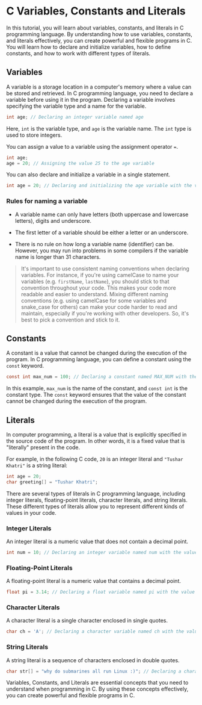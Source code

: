 <!-- 3-->
# C Variables, Constants and Literals

In this tutorial, you will learn about variables, constants, and literals in C programming language. By understanding how to use variables, constants, and literals effectively, you can create powerful and flexible programs in C. You will learn how to declare and initialize variables, how to define constants, and how to work with different types of literals.



## Variables

A variable is a storage location in a computer's memory where a value can be stored and retrieved. In C programming language, you need to declare a variable before using it in the program. Declaring a variable involves specifying the variable type and a name for the variable.

```c
int age; // Declaring an integer variable named age
```

Here, `int` is the variable type, and `age` is the variable name. The `int` type is used to store integers.

You can assign a value to a variable using the assignment operator `=`.

```c
int age;
age = 20; // Assigning the value 25 to the age variable
```

You can also declare and initialize a variable in a single statement.

```c
int age = 20; // Declaring and initializing the age variable with the value 20
```

### Rules for naming a variable

- A variable name can only have letters (both uppercase and lowercase letters), digits and underscore.

- The first letter of a variable should be either a letter or an underscore.

- There is no rule on how long a variable name (identifier) can be. However, you may run into problems in some compilers if the variable name is longer than 31 characters.

> It's important to use consistent naming conventions when declaring variables. For instance, if you're using camelCase to name your variables (e.g. `firstName`, `lastName`), you should stick to that convention throughout your code. This makes your code more readable and easier to understand. Mixing different naming conventions (e.g. using camelCase for some variables and snake_case for others) can make your code harder to read and maintain, especially if you're working with other developers. So, it's best to pick a convention and stick to it.



## Constants

A constant is a value that cannot be changed during the execution of the program. In C programming language, you can define a constant using the `const` keyword.

```c
const int max_num = 100; // Declaring a constant named MAX_NUM with the value 100
```

In this example, `max_num` is the name of the constant, and `const int` is the constant type. The `const` keyword ensures that the value of the constant cannot be changed during the execution of the program.



## Literals

In computer programming, a literal is a value that is explicitly specified in the source code of the program. In other words, it is a fixed value that is "literally" present in the code.

For example, in the following C code, `20` is an integer literal and `"Tushar Khatri"` is a string literal:

```c
int age = 20;
char greeting[] = "Tushar Khatri";
```

There are several types of literals in C programming language, including integer literals, floating-point literals, character literals, and string literals. These different types of literals allow you to represent different kinds of values in your code.

### Integer Literals

An integer literal is a numeric value that does not contain a decimal point.

```c
int num = 10; // Declaring an integer variable named num with the value 10
```

### Floating-Point Literals

A floating-point literal is a numeric value that contains a decimal point.

```c
float pi = 3.14; // Declaring a float variable named pi with the value 3.14
```

### Character Literals

A character literal is a single character enclosed in single quotes.

```c
char ch = 'A'; // Declaring a character variable named ch with the value 'A'
```

### String Literals

A string literal is a sequence of characters enclosed in double quotes.

```c
char str[] = "why do submarines all run Linux :)"; // Declaring a character array variable named str with the value "why do submarines all run Linux :)"
```



Variables, Constants, and Literals are essential concepts that you need to understand when programming in C. By using these concepts effectively, you can create powerful and flexible programs in C.